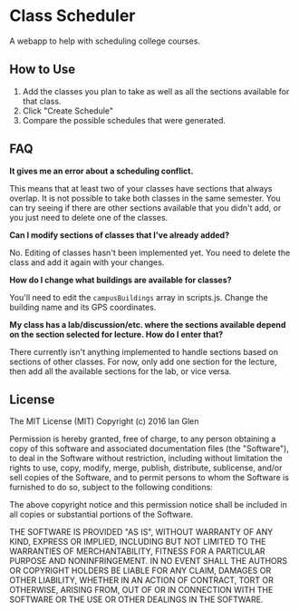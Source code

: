 # Class Scheduler

A webapp to help with scheduling college courses.

## How to Use

1. Add the classes you plan to take as well as all the sections available for that class.
2. Click "Create Schedule"
3. Compare the possible schedules that were generated.

## FAQ

__It gives me an error about a scheduling conflict.__

This means that at least two of your classes have sections that always overlap. It is not possible to take both classes in the same semester. You can try seeing if there are other sections available that you didn't add, or you just need to delete one of the classes.
  
  
__Can I modify sections of classes that I've already added?__

No. Editing of classes hasn't been implemented yet. You need to delete the class and add it again with your changes.
  
  
__How do I change what buildings are available for classes?__

You'll need to edit the ```campusBuildings``` array in scripts.js. Change the building name and its GPS coordinates.
  
  
__My class has a lab/discussion/etc. where the sections available depend on the section selected for lecture. How do I enter that?__

There currently isn't anything implemented to handle sections based on sections of other classes. For now, only add one section for the lecture, then add all the available sections for the lab, or vice versa.

## License

The MIT License (MIT)
Copyright (c) 2016 Ian Glen

Permission is hereby granted, free of charge, to any person obtaining a copy of this software and associated documentation files (the "Software"), to deal in the Software without restriction, including without limitation the rights to use, copy, modify, merge, publish, distribute, sublicense, and/or sell copies of the Software, and to permit persons to whom the Software is furnished to do so, subject to the following conditions:

The above copyright notice and this permission notice shall be included in all copies or substantial portions of the Software.

THE SOFTWARE IS PROVIDED "AS IS", WITHOUT WARRANTY OF ANY KIND, EXPRESS OR IMPLIED, INCLUDING BUT NOT LIMITED TO THE WARRANTIES OF MERCHANTABILITY, FITNESS FOR A PARTICULAR PURPOSE AND NONINFRINGEMENT. IN NO EVENT SHALL THE AUTHORS OR COPYRIGHT HOLDERS BE LIABLE FOR ANY CLAIM, DAMAGES OR OTHER LIABILITY, WHETHER IN AN ACTION OF CONTRACT, TORT OR OTHERWISE, ARISING FROM, OUT OF OR IN CONNECTION WITH THE SOFTWARE OR THE USE OR OTHER DEALINGS IN THE SOFTWARE.
